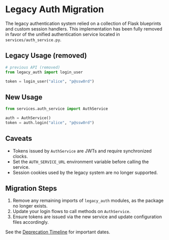 # Legacy Auth Migration

The legacy authentication system relied on a collection of Flask blueprints and custom session handlers. This implementation has been fully removed in favor of the unified authentication service located in `services/auth_service.py`.

## Legacy Usage (removed)

```python
# previous API (removed)
from legacy_auth import login_user

token = login_user("alice", "p@ssw0rd")
```

## New Usage

```python
from services.auth_service import AuthService

auth = AuthService()
token = auth.login("alice", "p@ssw0rd")
```

## Caveats

- Tokens issued by `AuthService` are JWTs and require synchronized clocks.
- Set the `AUTH_SERVICE_URL` environment variable before calling the service.
- Session cookies used by the legacy system are no longer supported.

## Migration Steps

1. Remove any remaining imports of `legacy_auth` modules, as the package no longer exists.
2. Update your login flows to call methods on `AuthService`.
3. Ensure tokens are issued via the new service and update configuration files accordingly.

See the [Deprecation Timeline](../deprecation_timeline.md) for important dates.
